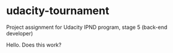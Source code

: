 # udacity-tournament
Project assignment for Udacity IPND program, stage 5 (back-end developer)

Hello.  Does this work?
